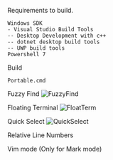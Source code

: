Requirements to build.
```
Windows SDK
- Visual Studio Build Tools
-- Desktop Development with c++
-- dotnet desktop build tools
-- UWP build tools
Powershell 7
```

Build
```
Portable.cmd
```

Fuzzy Find
![FuzzyFind](https://github.com/e82eric/terminal-vimmarkmode/assets/811029/628660e9-72b4-4cad-95b3-eb3b13fe7062)

Floating Terminal
![FloatTerm](https://github.com/e82eric/terminal-vimmarkmode/assets/811029/fe3175b3-0a5f-4667-9259-4544f13b23b3)

Quick Select
![QuickSelect](https://github.com/e82eric/terminal-vimmarkmode/assets/811029/63f03798-d041-4a6b-b79b-2bbfd76621f2)

Relative Line Numbers

Vim mode (Only for Mark mode)

